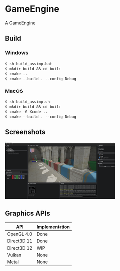 # GameEngine

A GameEngine

## Build

### Windows
```shell
$ sh build_assimp.bat
$ mkdir build && cd build
$ cmake ..
$ cmake --build . --config Debug
```

### MacOS
```shell
$ sh build_assimp.sh
$ mkdir build && cd build
$ cmake -G Xcode ..
$ cmake --build . --config Debug
```

## Screenshots

<img src="https://github.com/Guo-Haowei/GameEngine/blob/master/resources/images/screenshots/editor.png" width="70%">


## Graphics APIs

API           | Implementation
--------------|----------------------
OpenGL 4.0    | Done
Direct3D 11   | Done
Direct3D 12   | WIP
Vulkan        | None
Metal         | None
